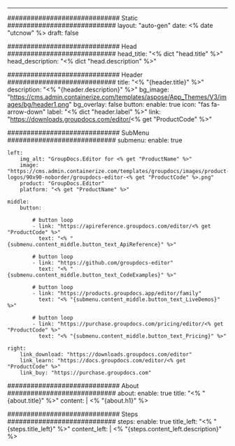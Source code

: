 ---
############################# Static ############################
layout: "auto-gen"
date: <% date "utcnow" %>
draft: false

############################# Head ############################
head_title: "<% dict "head.title" %>"
head_description: "<% dict "head.description" %>"

############################# Header ############################
title: "<% "{header.title}" %>"
description: "<% "{header.description}" %>"
bg_image: "https://cms.admin.containerize.com/templates/aspose/App_Themes/V3/images/bg/header1.png"
bg_overlay: false
button:
    enable: true
    icon: "fas fa-arrow-down"
    label: "<% dict "header.label" %>"
    link: "https://downloads.groupdocs.com/editor/<% get "ProductCode" %>"

############################# SubMenu ############################
submenu:
    enable: true

    left:
        img_alt: "GroupDocs.Editor for <% get "ProductName" %>"
        image: "https://cms.admin.containerize.com/templates/groupdocs/images/product-logos/90x90-noborder/groupdocs-editor-<% get "ProductCode" %>.png"
        product: "GroupDocs.Editor"
        platform: "<% get "ProductName" %>"

    middle:
        button:

            # button loop
            - link: "https://apireference.groupdocs.com/editor/<% get "ProductCode" %>"
              text: "<% "{submenu.content_middle.button_text_ApiReference}" %>"

            # button loop
            - link: "https://github.com/groupdocs-editor"
              text: "<% "{submenu.content_middle.button_text_CodeExamples}" %>"

            # button loop
            - link: "https://products.groupdocs.app/editor/family"
              text: "<% "{submenu.content_middle.button_text_LiveDemos}" %>"

            # button loop
            - link: "https://purchase.groupdocs.com/pricing/editor/<% get "ProductCode" %>"
              text: "<% "{submenu.content_middle.button_text_Pricing}" %>"

    right:
        link_download: "https://downloads.groupdocs.com/editor"
        link_learn: "https://docs.groupdocs.com/editor/<% get "ProductCode" %>"
        link_buy: "https://purchase.groupdocs.com"

############################# About ############################
about:
    enable: true
    title: "<% "{about.title}" %>"
    content: |
        <% "{about.h1}" %>

############################# Steps ############################
steps:
    enable: true
    title_left: "<% "{steps.title_left}" %>"
    content_left: |
        <% "{steps.content_left.description}" %>